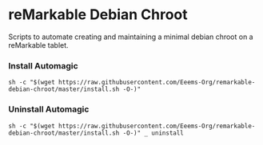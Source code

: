 reMarkable Debian Chroot
========================

Scripts to automate creating and maintaining a minimal debian chroot on a reMarkable tablet.

### Install Automagic
```
sh -c "$(wget https://raw.githubusercontent.com/Eeems-Org/remarkable-debian-chroot/master/install.sh -O-)"
```

### Uninstall Automagic
```
sh -c "$(wget https://raw.githubusercontent.com/Eeems-Org/remarkable-debian-chroot/master/install.sh -O-)" _ uninstall
```
